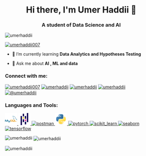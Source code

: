 <h1 align="center">Hi there, I'm Umer Haddii 👋</h1>
<h3 align="center">A student of Data Science and AI</h3>

<p align="left"> <img src="https://komarev.com/ghpvc/?username=umerhaddii&label=Profile%20views&color=0e75b6&style=flat" alt="umerhaddii" /> </p>

<p align="left"> <a href="https://twitter.com/umerhaddii007" target="blank"><img src="https://img.shields.io/twitter/follow/umerhaddii007?logo=twitter&style=for-the-badge" alt="umerhaddii007" /></a> </p>

- 🌱 I’m currently learning **Data Analytics and Hypotheses Testing**

- 💬 Ask me about **AI , ML and data**

<h3 align="left">Connect with me:</h3>
<p align="left">
<a href="https://twitter.com/umerhaddii007" target="blank"><img align="center" src="https://raw.githubusercontent.com/rahuldkjain/github-profile-readme-generator/master/src/images/icons/Social/twitter.svg" alt="umerhaddii007" height="30" width="40" /></a>
<a href="https://linkedin.com/in/umerhaddii" target="blank"><img align="center" src="https://raw.githubusercontent.com/rahuldkjain/github-profile-readme-generator/master/src/images/icons/Social/linked-in-alt.svg" alt="umerhaddii" height="30" width="40" /></a>
<a href="https://kaggle.com/umerhaddii" target="blank"><img align="center" src="https://raw.githubusercontent.com/rahuldkjain/github-profile-readme-generator/master/src/images/icons/Social/kaggle.svg" alt="umerhaddii" height="30" width="40" /></a>
<a href="https://fb.com/umerhaddii" target="blank"><img align="center" src="https://raw.githubusercontent.com/rahuldkjain/github-profile-readme-generator/master/src/images/icons/Social/facebook.svg" alt="umerhaddii" height="30" width="40" /></a>
<a href="https://medium.com/@umerhaddii" target="blank"><img align="center" src="https://raw.githubusercontent.com/rahuldkjain/github-profile-readme-generator/master/src/images/icons/Social/medium.svg" alt="@umerhaddii" height="30" width="40" /></a>
</p>

<h3 align="left">Languages and Tools:</h3>
<p align="left"> <a href="https://www.mysql.com/" target="_blank" rel="noreferrer"> <img src="https://raw.githubusercontent.com/devicons/devicon/master/icons/mysql/mysql-original-wordmark.svg" alt="mysql" width="40" height="40"/> </a> <a href="https://pandas.pydata.org/" target="_blank" rel="noreferrer"> <img src="https://raw.githubusercontent.com/devicons/devicon/2ae2a900d2f041da66e950e4d48052658d850630/icons/pandas/pandas-original.svg" alt="pandas" width="40" height="40"/> </a> <a href="https://postman.com" target="_blank" rel="noreferrer"> <img src="https://www.vectorlogo.zone/logos/getpostman/getpostman-icon.svg" alt="postman" width="40" height="40"/> </a> <a href="https://www.python.org" target="_blank" rel="noreferrer"> <img src="https://raw.githubusercontent.com/devicons/devicon/master/icons/python/python-original.svg" alt="python" width="40" height="40"/> </a> <a href="https://pytorch.org/" target="_blank" rel="noreferrer"> <img src="https://www.vectorlogo.zone/logos/pytorch/pytorch-icon.svg" alt="pytorch" width="40" height="40"/> </a> <a href="https://scikit-learn.org/" target="_blank" rel="noreferrer"> <img src="https://upload.wikimedia.org/wikipedia/commons/0/05/Scikit_learn_logo_small.svg" alt="scikit_learn" width="40" height="40"/> </a> <a href="https://seaborn.pydata.org/" target="_blank" rel="noreferrer"> <img src="https://seaborn.pydata.org/_images/logo-mark-lightbg.svg" alt="seaborn" width="40" height="40"/> </a> <a href="https://www.tensorflow.org" target="_blank" rel="noreferrer"> <img src="https://www.vectorlogo.zone/logos/tensorflow/tensorflow-icon.svg" alt="tensorflow" width="40" height="40"/> </a> </p>

<p><img align="left" src="https://github-readme-stats.vercel.app/api/top-langs?username=umerhaddii&show_icons=true&locale=en&layout=compact" alt="umerhaddii" /></p>

<p>&nbsp;<img align="center" src="https://github-readme-stats.vercel.app/api?username=umerhaddii&show_icons=true&locale=en" alt="umerhaddii" /></p>

<p><img align="center" src="https://github-readme-streak-stats.herokuapp.com/?user=umerhaddii&" alt="umerhaddii" /></p>
